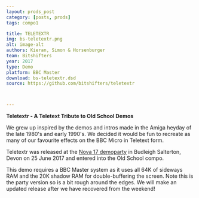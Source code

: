 ```yaml
---
layout: prods_post
category: [posts, prods]
tags: compo1

title: TELETEXTR
img: bs-teletextr.png
alt: image-alt
authors: Kieran, Simon & Horsenburger
team: Bitshifters
year: 2017
type: Demo
platform: BBC Master
download: bs-teletextr.dsd
source: https://github.com/bitshifters/teletextr



---
```


**Teletextr - A Teletext Tribute to Old School Demos**

We grew up inspired by the demos and intros made in the Amiga heyday of the late 1980's and early 1990's. We decided it would be fun to recreate as many of our favourite effects on the BBC Micro in Teletext form.

Teletextr was released at the [Nova 17 demoparty](http://www.novaparty.org/) in Budleigh Salterton, Devon on 25 June 2017 and entered into the Old School compo.

This demo requires a BBC Master system as it uses all 64K of sideways RAM and the 20K shadow RAM for double-buffering the screen. Note this is the party version so is a bit rough around the edges. We will make an updated release after we have recovered from the weekend!
